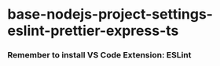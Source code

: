 # base-nodejs-project-settings-eslint-prettier-express-ts

### Remember to install VS Code Extension: ESLint